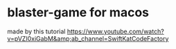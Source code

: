 # blaster-game for macos

made by this tutorial https://www.youtube.com/watch?v=pVZI0xiGabM&amp;ab_channel=SwiftKatCodeFactory
